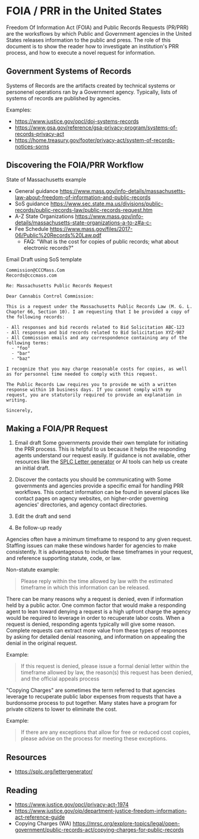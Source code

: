 # FOIA / PRR in the United States

Freedom Of Information Act (FOIA) and Public Records Requests (PR/PRR) are the worksflows by which Public and Government agencies in the United States releases information to the public and press. The role of this document is to show the reader how to investigate an institution's PRR process, and how to execute a novel request for information. 

## Government Systems of Records

Systems of Records are the artifacts created by technical systems or personenel operations ran by a Government agency.
Typically, lists of systems of records are published by agencies.

Examples:

- https://www.justice.gov/opcl/doj-systems-records
- https://www.gsa.gov/reference/gsa-privacy-program/systems-of-records-privacy-act
- https://home.treasury.gov/footer/privacy-act/system-of-records-notices-sorns

## Discovering the FOIA/PRR Workflow

State of Massachusetts example

- General guidance https://www.mass.gov/info-details/massachusetts-law-about-freedom-of-information-and-public-records
- SoS guidance https://www.sec.state.ma.us/divisions/public-records/public-records-law/public-records-request.htm
- A-Z State Organizations https://www.mass.gov/info-details/massachusetts-state-organizations-a-to-z#a-c-
- Fee Schedule https://www.mass.gov/files/2017-06/Public%20Records%20Law.pdf
  - FAQ: "What is the cost for copies of public records; what about electronic records?"

Email Draft using SoS template

```
Commission@CCCMass.Com
Records@cccmass.com

Re: Massachusetts Public Records Request

Dear Cannabis Control Commission:

This is a request under the Massachusetts Public Records Law (M. G. L. Chapter 66, Section 10). I am requesting that I be provided a copy of the following records:

- All responses and bid records related to Bid Solicitation ABC-123
- All responses and bid records related to Bid Solicitation XYZ-987
- All Commission emails and any correspondence containing any of the following terms:
  - "foo"
  - "bar"
  - "baz"

I recognize that you may charge reasonable costs for copies, as well as for personnel time needed to comply with this request.

The Public Records Law requires you to provide me with a written response within 10 business days. If you cannot comply with my request, you are statutorily required to provide an explanation in writing.

Sincerely,
```

## Making a FOIA/PR Request

1. Email draft
Some governments provide their own template for initiating the PRR process. This is helpful to us because it helps the responding agents understand our request easily. If guidance is not available, other resources like the [SPLC Letter generator](https://splc.org/lettergenerator/) or AI tools can help us create an initial draft.

2. Discover the contacts you should be communicating with
Some governments and agencies provide a specific email for handling PRR workflows. This contact information can be found in several places like contact pages on agency websites, on higher-order governing agencies' directories, and agency contact directories.

3. Edit the draft and send
3. Be follow-up ready

Agencies often have a minimum timeframe to respond to any given request. Staffing issues can make these windows harder for agencies to make consistently.
It is advantageous to include these timeframes in your request, and reference supporting statute, code, or law.

Non-statute example:
> Please reply within the time allowed by law with the estimated timeframe in which this information can be released.

There can be many reasons why a request is denied, even if information held by a public actor. One common factor that would make a responding agent to lean toward denying a request is a high upfront charge the agency would be required to leverage in order to recuperate labor costs.
When a request is denied, responding agents typically will give some reason. Complete requests can extract more value from these types of responces by asking for detailed denial reasoning, and information on appealing the denial in the original request.

Example:
> If this request is denied, please issue a formal denial letter within the timeframe allowed by law, the reason(s) this request has been denied, and the official appeals process

"Copying Charges" are sometimes the term referred to that agencies leverage to recuperate public labor expenses from requests that have a burdonsome process to put together. Many states have a program for private citizens to lower to eliminate the cost.

Example:
> If there are any exceptions that allow for free or reduced cost copies, please advise on the process for meeting these exceptions.

## Resources

- https://splc.org/lettergenerator/

## Reading

- https://www.justice.gov/opcl/privacy-act-1974
- https://www.justice.gov/oip/department-justice-freedom-information-act-reference-guide
- Copying Charges (WA) https://mrsc.org/explore-topics/legal/open-government/public-records-act/copying-charges-for-public-records
